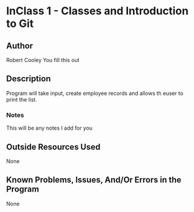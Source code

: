 # InClass 1 - Classes and Introduction to Git

## Author
Robert Cooley
You fill this out

## Description

Program will take input, create employee records and allows th euser to print the list.

### Notes

This will be any notes I add for you

## Outside Resources Used

None

## Known Problems, Issues, And/Or Errors in the Program

None

